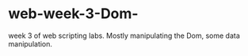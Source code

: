 # web-week-3-Dom-
week 3 of web scripting labs. Mostly manipulating the Dom, some data manipulation.

